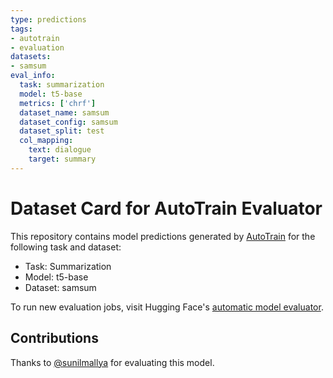 ```yaml
---
type: predictions
tags:
- autotrain
- evaluation
datasets:
- samsum
eval_info:
  task: summarization
  model: t5-base
  metrics: ['chrf']
  dataset_name: samsum
  dataset_config: samsum
  dataset_split: test
  col_mapping:
    text: dialogue
    target: summary
---
```

# Dataset Card for AutoTrain Evaluator

This repository contains model predictions generated by [AutoTrain](https://huggingface.co/autotrain) for the following task and dataset:

* Task: Summarization
* Model: t5-base
* Dataset: samsum

To run new evaluation jobs, visit Hugging Face's [automatic model evaluator](https://huggingface.co/spaces/autoevaluate/model-evaluator).

## Contributions

Thanks to [@sunilmallya](https://huggingface.co/sunilmallya) for evaluating this model.
